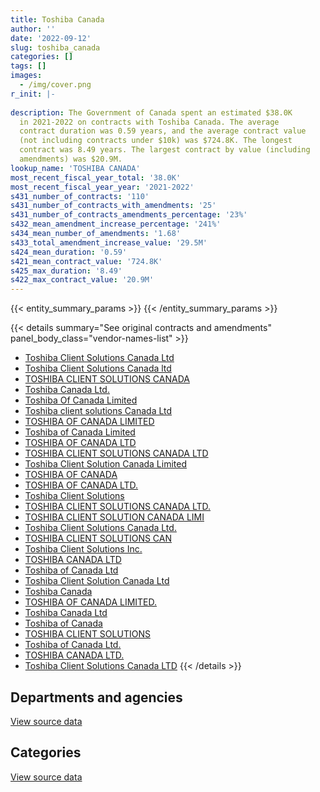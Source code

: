 ```yaml
---
title: Toshiba Canada
author: ''
date: '2022-09-12'
slug: toshiba_canada
categories: []
tags: []
images:
  - /img/cover.png
r_init: |-
  
description: The Government of Canada spent an estimated $38.0K
  in 2021-2022 on contracts with Toshiba Canada. The average
  contract duration was 0.59 years, and the average contract value
  (not including contracts under $10k) was $724.8K. The longest
  contract was 8.49 years. The largest contract by value (including
  amendments) was $20.9M.
lookup_name: 'TOSHIBA CANADA'
most_recent_fiscal_year_total: '38.0K'
most_recent_fiscal_year_year: '2021-2022'
s431_number_of_contracts: '110'
s431_number_of_contracts_with_amendments: '25'
s431_number_of_contracts_amendments_percentage: '23%'
s432_mean_amendment_increase_percentage: '241%'
s434_mean_number_of_amendments: '1.68'
s433_total_amendment_increase_value: '29.5M'
s424_mean_duration: '0.59'
s421_mean_contract_value: '724.8K'
s425_max_duration: '8.49'
s422_max_contract_value: '20.9M'
---
```


<script src="/rmarkdown-libs/htmlwidgets/htmlwidgets.js"></script>
<link href="/rmarkdown-libs/datatables-css/datatables-crosstalk.css" rel="stylesheet" />
<script src="/rmarkdown-libs/datatables-binding/datatables.js"></script>
<script src="/rmarkdown-libs/jquery/jquery-3.6.0.min.js"></script>
<link href="/rmarkdown-libs/dt-core-bootstrap/css/dataTables.bootstrap.min.css" rel="stylesheet" />
<link href="/rmarkdown-libs/dt-core-bootstrap/css/dataTables.bootstrap.extra.css" rel="stylesheet" />
<script src="/rmarkdown-libs/dt-core-bootstrap/js/jquery.dataTables.min.js"></script>
<script src="/rmarkdown-libs/dt-core-bootstrap/js/dataTables.bootstrap.min.js"></script>
<link href="/rmarkdown-libs/crosstalk/css/crosstalk.min.css" rel="stylesheet" />
<script src="/rmarkdown-libs/crosstalk/js/crosstalk.min.js"></script>
<script src="/rmarkdown-libs/htmlwidgets/htmlwidgets.js"></script>
<link href="/rmarkdown-libs/datatables-css/datatables-crosstalk.css" rel="stylesheet" />
<script src="/rmarkdown-libs/datatables-binding/datatables.js"></script>
<script src="/rmarkdown-libs/jquery/jquery-3.6.0.min.js"></script>
<link href="/rmarkdown-libs/dt-core-bootstrap/css/dataTables.bootstrap.min.css" rel="stylesheet" />
<link href="/rmarkdown-libs/dt-core-bootstrap/css/dataTables.bootstrap.extra.css" rel="stylesheet" />
<script src="/rmarkdown-libs/dt-core-bootstrap/js/jquery.dataTables.min.js"></script>
<script src="/rmarkdown-libs/dt-core-bootstrap/js/dataTables.bootstrap.min.js"></script>
<link href="/rmarkdown-libs/crosstalk/css/crosstalk.min.css" rel="stylesheet" />
<script src="/rmarkdown-libs/crosstalk/js/crosstalk.min.js"></script>

{{< entity_summary_params >}}
{{< /entity_summary_params >}}

{{< details summary="See original contracts and amendments" panel_body_class="vendor-names-list" >}}
- [Toshiba Client Solutions Canada Ltd](https://search.open.canada.ca/en/ct/?sort=contract_value_f%20desc&page=1&search_text=%22Toshiba%20Client%20Solutions%20Canada%20Ltd%22)
- [Toshiba Client Solutions Canada ltd](https://search.open.canada.ca/en/ct/?sort=contract_value_f%20desc&page=1&search_text=%22Toshiba%20Client%20Solutions%20Canada%20ltd%22)
- [TOSHIBA CLIENT SOLUTIONS CANADA](https://search.open.canada.ca/en/ct/?sort=contract_value_f%20desc&page=1&search_text=%22TOSHIBA%20CLIENT%20SOLUTIONS%20CANADA%22)
- [Toshiba Canada Ltd.](https://search.open.canada.ca/en/ct/?sort=contract_value_f%20desc&page=1&search_text=%22Toshiba%20Canada%20Ltd.%22)
- [Toshiba Of Canada Limited](https://search.open.canada.ca/en/ct/?sort=contract_value_f%20desc&page=1&search_text=%22Toshiba%20Of%20Canada%20Limited%22)
- [Toshiba client solutions Canada Ltd](https://search.open.canada.ca/en/ct/?sort=contract_value_f%20desc&page=1&search_text=%22Toshiba%20client%20solutions%20Canada%20Ltd%22)
- [TOSHIBA OF CANADA LIMITED](https://search.open.canada.ca/en/ct/?sort=contract_value_f%20desc&page=1&search_text=%22TOSHIBA%20OF%20CANADA%20LIMITED%22)
- [Toshiba of Canada Limited](https://search.open.canada.ca/en/ct/?sort=contract_value_f%20desc&page=1&search_text=%22Toshiba%20of%20Canada%20Limited%22)
- [TOSHIBA OF CANADA LTD](https://search.open.canada.ca/en/ct/?sort=contract_value_f%20desc&page=1&search_text=%22TOSHIBA%20OF%20CANADA%20LTD%22)
- [TOSHIBA CLIENT SOLUTIONS CANADA LTD](https://search.open.canada.ca/en/ct/?sort=contract_value_f%20desc&page=1&search_text=%22TOSHIBA%20CLIENT%20SOLUTIONS%20CANADA%20LTD%22)
- [Toshiba Client Solution Canada Limited](https://search.open.canada.ca/en/ct/?sort=contract_value_f%20desc&page=1&search_text=%22Toshiba%20Client%20Solution%20Canada%20Limited%22)
- [TOSHIBA OF CANADA](https://search.open.canada.ca/en/ct/?sort=contract_value_f%20desc&page=1&search_text=%22TOSHIBA%20OF%20CANADA%22)
- [TOSHIBA OF CANADA LTD.](https://search.open.canada.ca/en/ct/?sort=contract_value_f%20desc&page=1&search_text=%22TOSHIBA%20OF%20CANADA%20LTD.%22)
- [Toshiba Client Solutions](https://search.open.canada.ca/en/ct/?sort=contract_value_f%20desc&page=1&search_text=%22Toshiba%20Client%20Solutions%22)
- [TOSHIBA CLIENT SOLUTIONS CANADA LTD.](https://search.open.canada.ca/en/ct/?sort=contract_value_f%20desc&page=1&search_text=%22TOSHIBA%20CLIENT%20SOLUTIONS%20CANADA%20LTD.%22)
- [TOSHIBA CLIENT SOLUTION CANADA LIMI](https://search.open.canada.ca/en/ct/?sort=contract_value_f%20desc&page=1&search_text=%22TOSHIBA%20CLIENT%20SOLUTION%20CANADA%20LIMI%22)
- [Toshiba Client Solutions Canada Ltd.](https://search.open.canada.ca/en/ct/?sort=contract_value_f%20desc&page=1&search_text=%22Toshiba%20Client%20Solutions%20Canada%20Ltd.%22)
- [TOSHIBA CLIENT SOLUTIONS CAN](https://search.open.canada.ca/en/ct/?sort=contract_value_f%20desc&page=1&search_text=%22TOSHIBA%20CLIENT%20SOLUTIONS%20CAN%22)
- [Toshiba Client Solutions Inc.](https://search.open.canada.ca/en/ct/?sort=contract_value_f%20desc&page=1&search_text=%22Toshiba%20Client%20Solutions%20Inc.%22)
- [TOSHIBA CANADA LTD](https://search.open.canada.ca/en/ct/?sort=contract_value_f%20desc&page=1&search_text=%22TOSHIBA%20CANADA%20LTD%22)
- [Toshiba of Canada Ltd](https://search.open.canada.ca/en/ct/?sort=contract_value_f%20desc&page=1&search_text=%22Toshiba%20of%20Canada%20Ltd%22)
- [Toshiba Client Solution Canada Ltd](https://search.open.canada.ca/en/ct/?sort=contract_value_f%20desc&page=1&search_text=%22Toshiba%20Client%20Solution%20Canada%20Ltd%22)
- [Toshiba Canada](https://search.open.canada.ca/en/ct/?sort=contract_value_f%20desc&page=1&search_text=%22Toshiba%20Canada%22)
- [TOSHIBA OF CANADA LIMITED.](https://search.open.canada.ca/en/ct/?sort=contract_value_f%20desc&page=1&search_text=%22TOSHIBA%20OF%20CANADA%20LIMITED.%22)
- [Toshiba Canada Ltd](https://search.open.canada.ca/en/ct/?sort=contract_value_f%20desc&page=1&search_text=%22Toshiba%20Canada%20Ltd%22)
- [Toshiba of Canada](https://search.open.canada.ca/en/ct/?sort=contract_value_f%20desc&page=1&search_text=%22Toshiba%20of%20Canada%22)
- [TOSHIBA CLIENT SOLUTIONS](https://search.open.canada.ca/en/ct/?sort=contract_value_f%20desc&page=1&search_text=%22TOSHIBA%20CLIENT%20SOLUTIONS%22)
- [Toshiba of Canada Ltd.](https://search.open.canada.ca/en/ct/?sort=contract_value_f%20desc&page=1&search_text=%22Toshiba%20of%20Canada%20Ltd.%22)
- [TOSHIBA CANADA LTD.](https://search.open.canada.ca/en/ct/?sort=contract_value_f%20desc&page=1&search_text=%22TOSHIBA%20CANADA%20LTD.%22)
- [Toshiba Client Solutions Canada LTD](https://search.open.canada.ca/en/ct/?sort=contract_value_f%20desc&page=1&search_text=%22Toshiba%20Client%20Solutions%20Canada%20LTD%22)
{{< /details >}}

## Departments and agencies

<div id="htmlwidget-1" style="width:100%;height:auto;" class="datatables html-widget"></div>
<script type="application/json" data-for="htmlwidget-1">{"x":{"style":"bootstrap","filter":"none","vertical":false,"data":[["<a href=\"/departments/aafc-aac/\">Agriculture and Agri-Food Canada<\/a>","<a href=\"/departments/aandc-aadnc/\">Crown-Indigenous Relations and Northern Affairs Canada<\/a>","<a href=\"/departments/cas-satj/\">Courts Administration Service<\/a>","<a href=\"/departments/cbsa-asfc/\">Canada Border Services Agency<\/a>","<a href=\"/departments/cfia-acia/\">Canadian Food Inspection Agency<\/a>","<a href=\"/departments/cic/\">Immigration, Refugees and Citizenship Canada<\/a>","<a href=\"/departments/cra-arc/\">Canada Revenue Agency<\/a>","<a href=\"/departments/crtc/\">Canadian Radio-television and Telecommunications Commission<\/a>","<a href=\"/departments/cta-otc/\">Canadian Transportation Agency<\/a>","<a href=\"/departments/dfatd-maecd/\">Global Affairs Canada<\/a>","<a href=\"/departments/dnd-mdn/\">National Defence<\/a>","<a href=\"/departments/fintrac-canafe/\">Financial Transactions and Reports Analysis Centre of Canada<\/a>","<a href=\"/departments/hc-sc/\">Health Canada<\/a>","<a href=\"/departments/iaac-aeic/\">Impact Assessment Agency of Canada<\/a>","<a href=\"/departments/ic/\">Innovation, Science and Economic Development Canada<\/a>","<a href=\"/departments/isc-sac/\">Indigenous Services Canada<\/a>","<a href=\"/departments/jus/\">Department of Justice Canada<\/a>","<a href=\"/departments/nrcan-rncan/\">Natural Resources Canada<\/a>","<a href=\"/departments/osgg-bsgg/\">Office of the Secretary to the Governor General<\/a>","<a href=\"/departments/pbc-clcc/\">Parole Board of Canada<\/a>","<a href=\"/departments/pc/\">Parks Canada<\/a>","<a href=\"/departments/pch/\">Canadian Heritage<\/a>","<a href=\"/departments/pco-bcp/\">Privy Council Office<\/a>","<a href=\"/departments/rcmp-grc/\">Royal Canadian Mounted Police<\/a>","<a href=\"/departments/ssc-spc/\">Shared Services Canada<\/a>"],[134971.58,492670.22,11163.1,911017.02,364531.22,386347.14,6225473.44,41494.79,39127.15,5122378.43,3975001.62,119424.5,68847.88,164112.17,790498.74,492670.22,3061788.94,165475.79,393987.61,15682.96,23790.49,484618.48,187969.06,87411.15,314282.16],[null,null,18605.17,4055.22,null,null,18484452.89,null,42115.08,null,1736624.27,null,106917.89,null,null,null,null,null,null,null,2227.93,null,null,null,null],[null,null,null,675.87,null,null,10886713.01,null,42000.02,null,14183.26,null,null,null,null,null,null,null,null,null,2648.84,null,null,null,null],[null,null,null,null,null,null,null,null,35375.34,null,null,null,null,null,null,null,null,null,null,null,2648.84,null,null,null,null]],"container":"<table class=\"table table-striped table-hover row-border order-column display\">\n  <thead>\n    <tr>\n      <th>Department<\/th>\n      <th>2018-2019<\/th>\n      <th>2019-2020<\/th>\n      <th>2020-2021<\/th>\n      <th>2021-2022<\/th>\n    <\/tr>\n  <\/thead>\n<\/table>","options":{"order":[[4,"desc"]],"pageLength":10,"autoWidth":true,"columnDefs":[{"targets":1,"render":"function(data, type, row, meta) {\n    return type !== 'display' ? data : DTWidget.formatCurrency(data, \"$\", 2, 3, \",\", \".\", true, null);\n  }"},{"targets":2,"render":"function(data, type, row, meta) {\n    return type !== 'display' ? data : DTWidget.formatCurrency(data, \"$\", 2, 3, \",\", \".\", true, null);\n  }"},{"targets":3,"render":"function(data, type, row, meta) {\n    return type !== 'display' ? data : DTWidget.formatCurrency(data, \"$\", 2, 3, \",\", \".\", true, null);\n  }"},{"targets":4,"render":"function(data, type, row, meta) {\n    return type !== 'display' ? data : DTWidget.formatCurrency(data, \"$\", 2, 3, \",\", \".\", true, null);\n  }"},{"width":"16%","targets":[1,2,3,4]},{"className":"dt-right","targets":[1,2,3,4]}],"orderClasses":false}},"evals":["options.columnDefs.0.render","options.columnDefs.1.render","options.columnDefs.2.render","options.columnDefs.3.render"],"jsHooks":[]}</script>
<p class="text-right">
<a href="https://github.com/GoC-Spending/contracts-data/tree/main/data/out/vendors/toshiba_canada/summary_by_fiscal_year_by_department.csv" class="source-data-link btn btn-link">View source data</a>
</p>

## Categories

<div id="htmlwidget-2" style="width:100%;height:auto;" class="datatables html-widget"></div>
<script type="application/json" data-for="htmlwidget-2">{"x":{"style":"bootstrap","filter":"none","vertical":false,"data":[["<a href=\"/categories/office_management/\">Office management<\/a>","<a href=\"/categories/defence/\">Defence<\/a>","<a href=\"/categories/information_technology/\">Information technology<\/a>"],[2069.97,3975001.62,20097664.27],[2075.64,1736624.27,18656298.55],[345.94,14183.26,10931691.8],[null,null,38024.18]],"container":"<table class=\"table table-striped table-hover row-border order-column display\">\n  <thead>\n    <tr>\n      <th>Category<\/th>\n      <th>2018-2019<\/th>\n      <th>2019-2020<\/th>\n      <th>2020-2021<\/th>\n      <th>2021-2022<\/th>\n    <\/tr>\n  <\/thead>\n<\/table>","options":{"order":[[4,"desc"]],"dom":"t","pageLength":30,"autoWidth":true,"columnDefs":[{"targets":1,"render":"function(data, type, row, meta) {\n    return type !== 'display' ? data : DTWidget.formatCurrency(data, \"$\", 2, 3, \",\", \".\", true, null);\n  }"},{"targets":2,"render":"function(data, type, row, meta) {\n    return type !== 'display' ? data : DTWidget.formatCurrency(data, \"$\", 2, 3, \",\", \".\", true, null);\n  }"},{"targets":3,"render":"function(data, type, row, meta) {\n    return type !== 'display' ? data : DTWidget.formatCurrency(data, \"$\", 2, 3, \",\", \".\", true, null);\n  }"},{"targets":4,"render":"function(data, type, row, meta) {\n    return type !== 'display' ? data : DTWidget.formatCurrency(data, \"$\", 2, 3, \",\", \".\", true, null);\n  }"},{"width":"16%","targets":[1,2,3,4]},{"className":"dt-right","targets":[1,2,3,4]}],"orderClasses":false,"lengthMenu":[10,25,30,50,100]}},"evals":["options.columnDefs.0.render","options.columnDefs.1.render","options.columnDefs.2.render","options.columnDefs.3.render"],"jsHooks":[]}</script>
<p class="text-right">
<a href="https://github.com/GoC-Spending/contracts-data/tree/main/data/out/vendors/toshiba_canada/summary_by_fiscal_year_by_category.csv" class="source-data-link btn btn-link">View source data</a>
</p>

